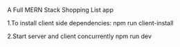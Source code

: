 A Full MERN Stack Shopping List app

1.To install client side dependencies:
npm run client-install

2.Start server and client concurrently
npm run dev